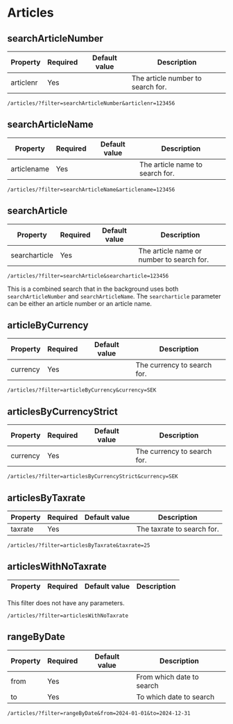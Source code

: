 # Articles

<include from="Snippets-PortalAPI.md" element-id="snippet-header" />

## searchArticleNumber

| Property  | Required | Default value | Description                       |
|-----------|----------|---------------|-----------------------------------|
| articlenr | Yes      |               | The article number to search for. |

```
/articles/?filter=searchArticleNumber&articlenr=123456
```

## searchArticleName

| Property    | Required | Default value | Description                     |
|-------------|----------|---------------|---------------------------------|
| articlename | Yes      |               | The article name to search for. |

```
/articles/?filter=searchArticleName&articlename=123456
```

## searchArticle

| Property       | Required | Default value | Description                               |
|----------------|----------|---------------|-------------------------------------------|
| searcharticle  | Yes      |               | The article name or number to search for. |

```
/articles/?filter=searchArticle&searcharticle=123456
```

This is a combined search that in the background uses both `searchArticleNumber` and `searchArticleName`. The `searcharticle` parameter can be either an article number or an article name.


## articleByCurrency

| Property | Required | Default value | Description                 |
|----------|----------|---------------|-----------------------------|
| currency | Yes      |               | The currency to search for. |

```
/articles/?filter=articleByCurrency&currency=SEK
```

## articlesByCurrencyStrict

| Property | Required | Default value | Description                 |
|----------|----------|---------------|-----------------------------|
| currency | Yes      |               | The currency to search for. |

```
/articles/?filter=articlesByCurrencyStrict&currency=SEK
```

## articlesByTaxrate

| Property | Required | Default value | Description                |
|----------|----------|---------------|----------------------------|
| taxrate  | Yes      |               | The taxrate to search for. |

```
/articles/?filter=articlesByTaxrate&taxrate=25
```

## articlesWithNoTaxrate

| Property | Required | Default value | Description                 |
|----------|----------|---------------|-----------------------------|

This filter does not have any parameters.

```
/articles/?filter=articlesWithNoTaxrate
```

## rangeByDate

| Property | Required | Default value | Description               |
|----------|----------|---------------|---------------------------|
| from     | Yes      |               | From which date to search |
| to       | Yes      |               | To which date to search   |

```
/articles/?filter=rangeByDate&from=2024-01-01&to=2024-12-31
```
